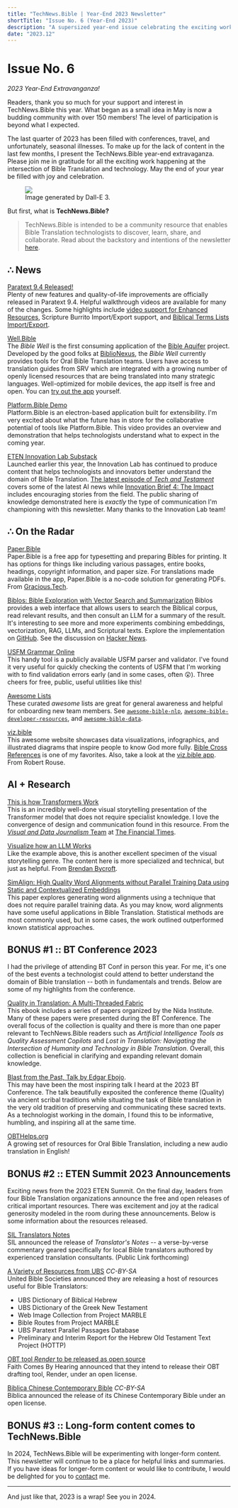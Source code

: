 ```yaml
---
title: "TechNews.Bible | Year-End 2023 Newsletter"
shortTitle: "Issue No. 6 (Year-End 2023)"
description: "A supersized year-end issue celebrating the exciting work happening at the intersection of Bible Translation and technology."
date: "2023.12"
---
```


<h1 class="mb-0">Issue No. 6</h1>
<div class="mt-0"><em> 2023 Year-End Extravanganza!</em></div>

Readers, thank you so much for your support and interest in TechNews.Bible this year. What began as a small idea in May is now a budding community with over 150 members! The level of participation is beyond what I expected.

The last quarter of 2023 has been filled with conferences, travel, and unfortunately, seasonal illnesses. To make up for the lack of content in the last few months, I present the TechNews.Bible year-end extravaganza. Please join me in gratitude for all the exciting work happening at the intersection of Bible Translation and technology. May the end of your year be filled with joy and celebration.

<figure>
  <img
    class="rounded-lg drop-shadow-2xl object-scale-down h-20 w-20"
    src="/img/issue-6-redux.webp"
  />
  <figcaption>
    Image generated by Dall-E 3.
  </figcaption>
</figure>

But first, what is **TechNews.Bible?**

> TechNews.Bible is intended to be a community resource that enables Bible Translation technologists to discover, learn, share, and collaborate. Read about the backstory and intentions of the newsletter [here](https://technews.bible/about).

## ∴ News

[Paratext 9.4 Released!](https://paratext.org/2023/12/11/paratext-9-4-is-now-available/)    
Plenty of new features and quality-of-life improvements are officially released in Paratext 9.4. Helpful walkthrough videos are available for many of the changes. Some highlights include [video support for Enhanced Resources](https://paratext.org/features/whats-new/whats-new-in-paratext-9-4/?vimeography_gallery=157&vimeography_video=858761461), Scripture Burrito Import/Export support, and [Biblical Terms Lists Import/Export](https://paratext.org/features/whats-new/whats-new-in-paratext-9-4/?vimeography_gallery=157&vimeography_video=858020833).

[Well.Bible](https://well.bible/)    
The *Bible Well* is the first consuming application of the [Bible Aquifer](https://etenlab.notion.site/The-Bible-Aquifer-An-Overview-4053f57212814609a39d9bfdd8a90d15) project. Developed by the good folks at [BiblioNexus](https://biblionexus.org/), the *Bible Well* currently provides tools for Oral Bible Translation teams. Users have access to translation guides from SRV which are integrated with a growing number of openly licensed resources that are being translated into many strategic languages. Well-optimized for mobile devices, the app itself is free and open. You can [try out the app](https://app.well.bible) yourself.

[Platform.Bible Demo](https://www.youtube.com/watch?v=0wa94gJTCVw)    
Platform.Bible is an electron-based application built for extensibility. I'm very excited about what the future has in store for the collaborative potential of tools like Platform.Bible.  This video provides an overview and demonstration that helps technologists understand what to expect in the coming year.

[ETEN Innovation Lab Substack](https://etenlab.substack.com/)    
Launched earlier this year, the Innovation Lab has continued to produce content that helps technologists and innovators better understand the domain of Bible Translation. [The latest episode of *Tech and Testament*](https://etenlab.substack.com/p/tech-and-testament-episode-4) covers some of the latest AI news while [Innovation Brief 4: The Impact](https://etenlab.substack.com/p/innovation-brief-4-the-impact) includes encouraging stories from the field. The public sharing of knowledge demonstrated here is *exactly* the type of communication I'm championing with this newsletter. Many thanks to the Innovation Lab team!

## ∴ On the Radar

[Paper.Bible](https://paper.bible)    
Paper.Bible is a free app for typesetting and preparing Bibles for printing. It has options for things like including various passages, entire books, headings, copyright information, and paper size. For translations made available in the app, Paper.Bible is a no-code solution for generating PDFs. From [Gracious.Tech](https://gracious.tech/).

[Biblos: Bible Exploration with Vector Search and Summarization](https://biblos.app/)
Biblos provides a web interface that allows users to search the Biblical corpus, read relevant results, and then consult an LLM for a summary of the result. It's interesting to see more and more experiments combining embeddings, vectorization, RAG, LLMs, and Scriptural texts. Explore the implementation on [GitHub](https://github.com/dssjon/biblos). See the discussion on [Hacker News](https://news.ycombinator.com/item?id=38040591).

[USFM Grammar Online](https://usfm-grammar-revant.netlify.app/)    
This handy tool is a publicly available USFM parser and validator. I've found it very useful for quickly checking the contents of USFM that I'm working with to find validation errors early (and in some cases, often 😲). Three cheers for free, public, useful utilities like this!

[Awesome Lists](https://github.com/jcuenod/awesome-bible-data/)    
These curated *awesome* lists are great for general awareness and helpful for onboarding new team members. See [`awesome-bible-nlp`](https://github.com/BibleNLP/awesome-bible-nlp), [`awesome-bible-developer-resources`](https://github.com/biblenerd/awesome-bible-developer-resources), and [`awesome-bible-data`](https://github.com/jcuenod/awesome-bible-data/).

[viz.bible](https://viz.bible/)    
This awesome website showcases data visualizations, infographics, and illustrated diagrams that inspire people to know God more fully. [Bible Cross References](https://viz.bible/bible-cross-references-gallery/) is one of my favorites. Also, take a look at the [viz.bible app](https://viz.bible/app/). From Robert Rouse.

## AI + Research

[This is how Transformers Work](https://ig.ft.com/generative-ai)    
This is an incredibly well-done visual storytelling presentation of the Transformer model that does not require specialist knowledge. I love the convergence of design and communication found in this resource. From the [*Visual and Data Journalism* Team](https://www.ft.com/visual-and-data-journalism) at [The Financial Times](https://ft.com/). 

[Visualize how an LLM Works](https://bbycroft.net/llm)    
Like the example above, this is another excellent specimen of the visual storytelling genre. The content here is more specialized and technical, but just as helpful. From [Brendan Bycroft](https://bbycroft.net/).

[SimAlign: High Quality Word Alignments without Parallel Training Data using Static and Contextualized Embeddings](https://arxiv.org/abs/2004.08728)    
This paper explores generating word alignments using a technique that does not require parallel training data. As you may know, word alignments have some useful applications in Bible Translation. Statistical methods are most commonly used, but in some cases, the work outlined outperformed known statistical approaches.

## BONUS #1 :: BT Conference 2023
I had the privilege of attending BT Conf in person this year. For me, it's one of the best events a technologist could attend to better understand the domain of Bible translation -- both in fundamentals and trends. Below are some of my highlights from the conference.

[Quality in Translation: A Multi-Threaded Fabric](https://leanpub.com/qualityintranslation)    
This ebook includes a series of papers organized by the Nida Institute. Many of these papers were presented during the BT Conference. The overall focus of the collection is quality and there is more than one paper relevant to TechNews.Bible readers such as *Artificial Intelligence Tools as Quality Assessment Copilots* and *Lost in Translation: Navigating the Intersection of Humanity and Technology in Bible Translation*. Overall, this collection is beneficial in clarifying and expanding relevant domain knowledge.

[Blast from the Past, Talk by Edgar Ebojo](https://www.youtube.com/watch?v=KJPAe_tB_cc).   
This may have been the most inspiring talk I heard at the 2023 BT Conference. The talk beautifully exposited the conference theme (Quality) via ancient scribal traditions while situating the task of Bible translation in the very old tradition of preserving and communicating these sacred texts. As a technologist working in the domain, I found this to be informative, humbling, and inspiring all at the same time.

[OBTHelps.org](https://obthelps.org)   
A growing set of resources for Oral Bible Translation, including a new audio translation in English!

## BONUS #2 :: ETEN Summit 2023 Announcements
Exciting news from the 2023 ETEN Summit. On the final day, leaders from four Bible Translation organizations announce the free and open releases of critical important resources. There was excitement and joy at the radical generosity modeled in the room during these announcements. Below is some information about the resources released.

[SIL Translators Notes](https://www.sil.org/translation/translators-notes)    
SIL announced the release of *Translator's Notes* -- a verse-by-verse commentary geared specifically for local Bible translators authored by experienced translation consultants. (Public Link forthcoming)

[A Variety of Resources from UBS](https://github.com/ubsicap/ubs-open-license) *CC-BY-SA*    
United Bible Societies announced they are releasing a host of resources useful for Bible Translators:

* UBS Dictionary of Biblical Hebrew
* UBS Dictionary of the Greek New Testament
* Web Image Collection from Project MARBLE
* Bible Routes from Project MARBLE
* UBS Paratext Parallel Passages Database
* Preliminary and Interim Report for the Hebrew Old Testament Text Project (HOTTP)

[OBT tool *Render* to be released as open source](https://www.faithcomesbyhearing.com/what-we-do/oral-bible-translation/render)    
Faith Comes By Hearing announced that they intend to release their OBT drafting tool, Render, under an open license.

[Biblica Chinese Contemporary Bible](https://open.bible/bibles/653ffadfd1847b279a023406) *CC-BY-SA*    
Biblica announced the release of its Chinese Contemporary Bible under an open license.

## BONUS #3 :: Long-form content comes to TechNews.Bible
In 2024, TechNews.Bible will be experimenting with longer-form content. This newsletter will continue to be a place for helpful links and summaries. If you have ideas for longer-form content or would like to contribute, I would be delighted for you to [contact](https://technews.bible/contact) me. 

---

And just like that, 2023 is a wrap! See you in 2024.
